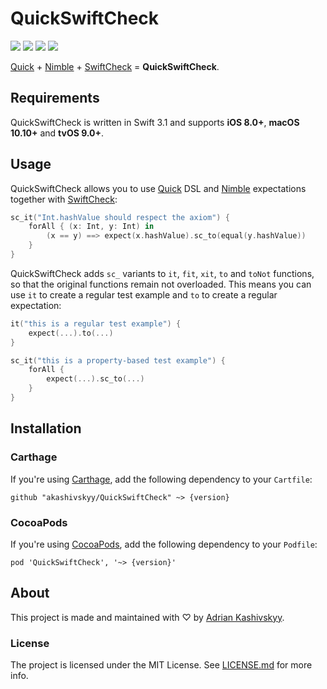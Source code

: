 # QuickSwiftCheck

![](https://img.shields.io/github/release/akashivskyy/QuickSwiftCheck.svg)
![](https://img.shields.io/badge/swift-3.1-orange.svg)
[![](https://img.shields.io/badge/carthage-compatible-brightgreen.svg)](https://github.com/Carthage/Carthage)
[![](https://img.shields.io/badge/cocoapods-compatible-brightgreen.svg)](https://cocoapods.org)

[Quick](https://github.com/Quick/Quick) + [Nimble](https://github.com/Quick/Nimble) + [SwiftCheck](https://github.com/typelift/SwiftCheck) = **QuickSwiftCheck**.

## Requirements

QuickSwiftCheck is written in Swift 3.1 and supports **iOS 8.0+**, **macOS 10.10+** and **tvOS 9.0+**.

## Usage

QuickSwiftCheck allows you to use [Quick](https://github.com/Quick/Quick) DSL and [Nimble](https://github.com/Quick/Nimble) expectations together with [SwiftCheck](https://github.com/typelift/SwiftCheck):

```swift
sc_it("Int.hashValue should respect the axiom") {
    forAll { (x: Int, y: Int) in
        (x == y) ==> expect(x.hashValue).sc_to(equal(y.hashValue))
    }
}
```

QuickSwiftCheck adds `sc_` variants to `it`, `fit`, `xit`, `to` and `toNot` functions, so that the original functions remain not overloaded. This means you can use `it` to create a regular test example and `to` to create a regular expectation:

```swift
it("this is a regular test example") {
    expect(...).to(...)
}
```

```swift
sc_it("this is a property-based test example") {
    forAll {
        expect(...).sc_to(...)
    }
}
```

## Installation

### Carthage

If you're using [Carthage](https://github.com/Carthage/Carthage), add the following dependency to your `Cartfile`:

```none
github "akashivskyy/QuickSwiftCheck" ~> {version}
```

### CocoaPods

If you're using [CocoaPods](http://cocoapods.org), add the following dependency to your `Podfile`:

```none
pod 'QuickSwiftCheck', '~> {version}'
```

## About

This project is made and maintained with ♡ by [Adrian Kashivskyy](https://github.com/akashivskyy).

### License

The project is licensed under the MIT License. See [LICENSE.md](LICENSE.md) for more info.
